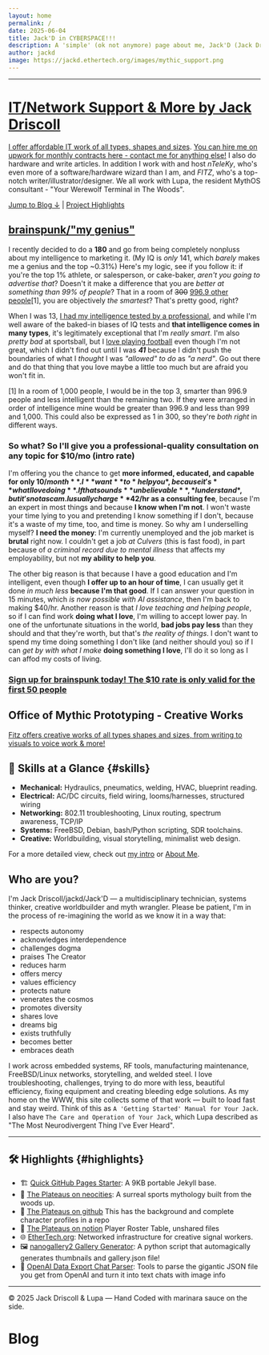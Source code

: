 ```yaml
---
layout: home
permalink: /
date: 2025-06-04
title: Jack'D in CYBERSPACE!!!
description: A 'simple' (ok not anymore) page about me, Jack'D (Jack Driscoll), from Milwaukee, WI in Turtle Island ("USA"). Also home to content from guest writers Fitz Twombly, nTeleKy and Lupa.
author: jackd
image: https://jackd.ethertech.org/images/mythic_support.png
---
```


---
# <a href="https://jackd.ethertech.org/support.html">IT/Network Support & More by Jack Driscoll</a>

[I offer affordable IT work of all types, shapes and sizes](https://jackd.ethertech.org/support.html).  [You can hire me on upwork for monthly contracts here - contact me for anything else!](https://www.upwork.com/freelancers/~01306e2f1473f68c06)  I also do hardware and write articles.  In addition I work with and host *nTeleKy*, who's even more of a software/hardware wizard than I am, and *FITZ*, who's a top-notch writer/illustrator/designer.  We all work with Lupa, the resident MythOS consultant - "Your Werewolf Terminal in The Woods".

[Jump to Blog ↓](#blog) | [Project Highlights](#highlights)

## <a href="https://jackd.ethertech.org/genius/">brainspunk/"my genius"</a>

I recently decided to do a **180** and go from being completely nonpluss about my intelligence to marketing it.  (My IQ is *only* 141, which *barely* makes me a genius and the top ~0.31%)  Here's my logic, see if you follow it:  if you're the top 1% athlete, or salesperson, or cake-baker, *aren't you going to advertise that*?  Doesn't it make a difference that you are *better at something than 99% of people*?  That in a room of ~~300~~ <a href="/images/iq_test.jpg" target="_blank" title="A robot that's not a gay werewolf like mine, which is cooler">996.9 other people</a>[1], you are objectively *the smartest*?  That's pretty good, right?  

When I was 13, <a href="/images/iq_test.jpg" target="_blank" title="They see me rollin, they hatin, tryna catch me hovering dirty">I had my intelligence tested by a professional</a>, and while I'm well aware of the baked-in biases of IQ tests and **that intelligence comes in many types**, it's legitimately exceptional that I'm *really smart*.  I'm also *pretty bad* at sportsball, but I [love playing football](https://jackd.ethertech.org/2025-06-05-football.html) even though I'm not great, which I didn't find out until I was ***41*** because I didn't push the boundaries of what I *thought* I was *"allowed" to do* as *"a nerd"*.  Go out there and do that thing that you love maybe a little too much but are afraid you won't fit in.

[1] In a room of 1,000 people, I would be in the top 3, smarter than 996.9 people and less intelligent than the remaining two.  If they were arranged in order of intelligence mine would be greater than 996.9 and less than 999 and 1,000.  This could also be expressed as 1 in 300, so they're *both right* in different ways.

### So what?  So I'll give you a professional-quality consultation on any topic for $10/mo (intro rate)

I'm offering you the chance to get **more informed, educated, and capable for only $10/month**.  I **want** to *help you*, because it's **what I love doing**.  If that sounds **unbelievable**, *I understand*, but it's not a scam.  I usually charge **$42/hr as a consulting fee**, because I'm an expert in most things and because **I know when I'm not**.  I won't waste your time lying to you and pretending I know something if I don't, because it's a waste of my time, too, and time is money.  So why am I underselling myself?  **I need the money**: I'm currently unemployed and the job market is **brutal** right now.  I couldn't get a job *at Culvers* (this is fast food), in part because of *a criminal record due to mental illness* that affects my employability, but not **my ability to help you**.

The other big reason is that because I have a good education and I'm intelligent, even though **I offer up to an hour of time**, I can usually get it done *in much less* **because I'm that good**.  If I can answer your question in 15 minutes, which *is now possible with AI assistance*, then I'm back to making $40/hr.  Another reason is that *I love teaching and helping people*, so if I can find work **doing what I love**, I'm willing to accept lower pay.  In one of the unfortunate situations in the world, **bad jobs pay less** than they should and that they're worth, but that's *the reality of things*.  I don't want to spend my time doing something I don't like (and neither should you) so if I can *get by with what I make* **doing something I love**, I'll do it so long as I can affod my costs of living.

### <a href="https://jackd.ethertech.org/genius/">Sign up for brainspunk today! The $10 rate is only valid for the first 50 people</a>

## Office of Mythic Prototyping - Creative Works

[Fitz offers creative works of all types shapes and sizes, from writing to visuals to voice work & more!](https://jackd.ethertech.org/creativity.html)

## 🧠 Skills at a Glance {#skills}

- **Mechanical:** Hydraulics, pneumatics, welding, HVAC, blueprint reading.
- **Electrical:** AC/DC circuits, field wiring, looms/harnesses, structured wiring
- **Networking:** 802.11 troubleshooting, Linux routing, spectrum awareness, TCP/IP
- **Systems:** FreeBSD, Debian, bash/Python scripting, SDR toolchains.
- **Creative:** Worldbuilding, visual storytelling, minimalist web design.

For a more detailed view, check out [my intro](/intro/bio/2025/06/02/seriously.html) or [About Me](/about.html).

## Who are you?

I'm Jack Driscoll/jackd/Jack'D — a multidisciplinary technician, systems thinker, creative worldbuilder and myth wrangler.  Please be patient, I'm in the process of re-imagining the world as we know it in a way that:

- respects autonomy
- acknowledges interdependence
- challenges dogma
- praises The Creator
- reduces harm
- offers mercy
- values efficiency
- protects nature
- venerates the cosmos
- promotes diversity
- shares love
- dreams big
- exists truthfully
- becomes better
- embraces death

I work across embedded systems, RF tools, manufacturing maintenance, FreeBSD/Linux networks, storytelling, and welded steel. I love troubleshooting, challenges, trying to do more with less, beautiful efficiency, fixing equipment and creating bleeding edge solutions.  As my home on the WWW, this site collects some of that work — built to load fast and stay weird.  Think of this as `A 'Getting Started' Manual for Your Jack`.  I also have `The Care and Operation of Your Jack`, which Lupa described as "The Most Neurodivergent Thing I've Ever Heard".  

---

## 🛠️ Highlights {#highlights}

- 🏗️ [Quick GitHub Pages Starter](https://github.com/jack-driscoll/quick-github-pages): A 9KB portable Jekyll base.
- 🌄 [The Plateaus on neocities](https://theplateaus.neocities.org): A surreal sports mythology built from the woods up.
- 🏈 [The Plateaus on github](https://github.com/jack-driscoll/the-plateaus) This has the background and complete character profiles in a repo
- 🏈 [The Plateaus on notion](https://bush-whale-713.notion.site/The-Plateaus-1d0969c50c7180f3811fd194901d96ac) Player Roster Table, unshared files
- 🌐 [EtherTech.org](https://ethertech.org): Networked infrastructure for creative signal workers.
- 🖼️ [nanogallery2 Gallery Generator](https://github.com/jack-driscoll/auto-nanogallery2/): A python script that automagically generates thumbnails and gallery.json file!
- 🤖 [OpenAI Data Export Chat Parser](https://github.com/jack-driscoll/chatgpt-dataexport): Tools to parse the gigantic JSON file you get from OpenAI and turn it into text chats with image info

---

© 2025 Jack Driscoll & Lupa — Hand Coded with marinara sauce on the side.

# Blog